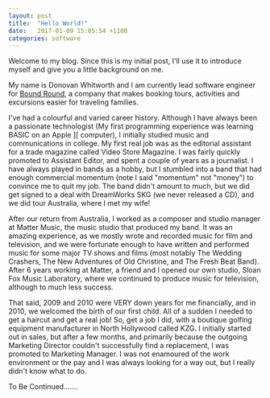 ```yaml
---
layout: post
title:  "Hello World!"
date:   2017-01-09 15:05:54 +1100
categories: software
---
```

Welcome to my blog. Since this is my initial post, I'll use it to introduce myself and give you a little background on me.

My name is Donovan Whitworth and I am currently lead software engineer for [Bound Round](https://www.boundround.com), a company that makes booking tours, activities and excursions easier for traveling families.

I've had a colourful and varied career history. Although I have always been a passionate technologist (My first programming experience was learning BASIC on an Apple ][ computer), I initially studied music and communications in college. My first real job was as the editorial assistant for a trade magazine called Video Store Magazine. I was fairly quickly promoted to Assistant Editor, and spent a couple of years as a journalist. I have always played in bands as a hobby, but I stumbled into a band that had enough commercial momentum (note I said "momentum" not "money") to convince me to quit my job. The band didn't amount to much, but we did get signed to a deal with DreamWorks SKG (we never released a CD), and we did tour Australia, where I met my wife!

After our return from Australia, I worked as a composer and studio manager at Matter Music, the music studio that produced my band. It was an amazing experience, as we mostly wrote and recorded music for film and television, and we were fortunate enough to have written and performed music for some major TV shows and films (most notably The Wedding Crashers, The New Adventures of Old Christine, and The Fresh Beat Band). After 6 years working at Matter, a friend and I opened our own studio, Sloan Fox Music Laboratory, where we continued to produce music for television, although to much less success.

That said, 2009 and 2010 were VERY down years for me financially, and in 2010, we welcomed the birth of our first child. All of a sudden I needed to get a haircut and get a real job! So, get a job I did, with a boutique golfing equipment manufacturer in North Hollywood called KZG. I initially started out in sales, but after a few months, and primarily because the outgoing Marketing Director couldn't successfully find a replacement, I was promoted to Marketing Manager. I was not enamoured of the work environment or the pay and I was always looking for a way out, but I really didn't know what to do.

To Be Continued.......
